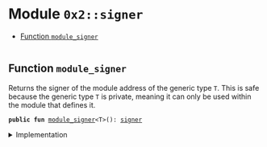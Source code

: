 
<a name="0x2_signer"></a>

# Module `0x2::signer`



-  [Function `module_signer`](#0x2_signer_module_signer)


<pre><code></code></pre>



<a name="0x2_signer_module_signer"></a>

## Function `module_signer`

Returns the signer of the module address of the generic type <code>T</code>.
This is safe because the generic type <code>T</code> is private, meaning it can only be used within the module that defines it.


<pre><code><b>public</b> <b>fun</b> <a href="signer.md#0x2_signer_module_signer">module_signer</a>&lt;T&gt;(): <a href="signer.md#0x2_signer">signer</a>
</code></pre>



<details>
<summary>Implementation</summary>


<pre><code><b>public</b> <b>native</b> <b>fun</b> <a href="signer.md#0x2_signer_module_signer">module_signer</a>&lt;T&gt;(): <a href="signer.md#0x2_signer">signer</a>;
</code></pre>



</details>
